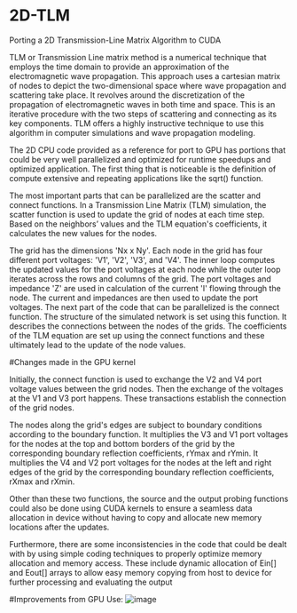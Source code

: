 # 2D-TLM
Porting a 2D Transmission-Line Matrix Algorithm to CUDA

TLM or Transmission Line matrix method is a numerical technique that employs the time domain
to provide an approximation of the electromagnetic wave propagation. This approach uses a
cartesian matrix of nodes to depict the two-dimensional space where wave propagation and
scattering take place. It revolves around the discretization of the propagation of electromagnetic
waves in both time and space. This is an iterative procedure with the two steps of scattering and
connecting as its key components. TLM offers a highly instructive technique to use this algorithm
in computer simulations and wave propagation modeling.

The 2D CPU code provided as a reference for port to GPU has portions that could be very well
parallelized and optimized for runtime speedups and optimized application. The first thing that is
noticeable is the definition of compute extensive and repeating applications like the sqrt() function.

The most important parts that can be parallelized are the scatter and connect functions. In a
Transmission Line Matrix (TLM) simulation, the scatter function is used to update the grid of
nodes at each time step. Based on the neighbors’ values and the TLM equation's coefficients, it
calculates the new values for the nodes.

The grid has the dimensions 'Nx x Ny'. Each node in the grid has four different port voltages: 'V1',
'V2', 'V3', and 'V4'. The inner loop computes the updated values for the port voltages at each node
while the outer loop iterates across the rows and columns of the grid. The port voltages
and impedance 'Z' are used in calculation of the current 'I' flowing through the node. The current
and impedances are then used to update the port voltages.
The next part of the code that can be parallelized is the connect function. The structure of the
simulated network is set using this function. It describes the connections between the nodes of the
grids. The coefficients of the TLM equation are set up using the connect functions and these
ultimately lead to the update of the node values.

#Changes made in the GPU kernel

Initially, the connect function is used to exchange the V2 and V4 port voltage values between the
grid nodes. Then the exchange of the voltages at the V1 and V3 port happens. These transactions
establish the connection of the grid nodes.

The nodes along the grid's edges are subject to boundary conditions according to the boundary
function. It multiplies the V3 and V1 port voltages for the nodes at the top and bottom borders of
the grid by the corresponding boundary reflection coefficients, rYmax and rYmin. It multiplies the
V4 and V2 port voltages for the nodes at the left and right edges of the grid by the corresponding
boundary reflection coefficients, rXmax and rXmin.

Other than these two functions, the source and the output probing functions could also be done
using CUDA kernels to ensure a seamless data allocation in device without having to copy and
allocate new memory locations after the updates.

Furthermore, there are some inconsistencies in the code that could be dealt with by using simple
coding techniques to properly optimize memory allocation and memory access. These include
dynamic allocation of Ein[] and Eout[] arrays to allow easy memory copying from host to device
for further processing and evaluating the output

#Improvements from GPU Use:
![image](https://github.com/Hamzamazhar1999/2D-TLM/assets/129704102/75fcacc2-c3d9-41b9-aeb6-3f412f903fd9)


